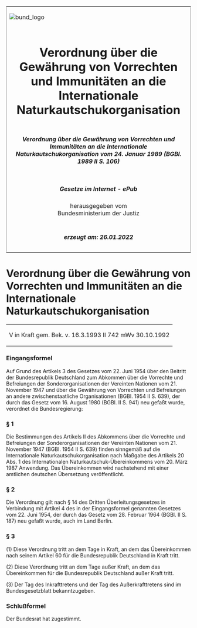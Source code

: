 <span id="DECKBLATT.html"></span>

<table border="0" frame="border" width="100%">

<tr valign="top">

<td align="left">

![bund\_logo](BfJ_2021_Web_de_de.gif)

</td>

<td align="right">

 

</td>

</tr>

<tr align="center" valign="middle">

<td colspan="2">

# Verordnung über die Gewährung von Vorrechten und Immunitäten an die Internationale Naturkautschukorganisation

</td>

</tr>

<tr align="center" valign="middle">

<td colspan="2">

##### Verordnung über die Gewährung von Vorrechten und Immunitäten an die Internationale Naturkautschukorganisation vom 24. Januar 1989 (BGBl. 1989 II S. 106)

</td>

</tr>

<tr align="center" valign="middle">

<td colspan="2">

  
  

##### Gesetze im Internet - ePub  
  
herausgegeben vom  
Bundesministerium der Justiz

</td>

</tr>

<tr align="center" valign="bottom">

<td colspan="2">

  
  

##### erzeugt am: 26.01.2022

</td>

</tr>

</table>

<span id="BJNR201060989.html"></span>

# Verordnung über die Gewährung von Vorrechten und Immunitäten an die Internationale Naturkautschukorganisation

<div>

<div class="jnhtml">

<table width="100%">

<colgroup>

<col width="10%">

</col>

<col width="90%">

</col>

</colgroup>

<tr>

<td colspan="2">

V in Kraft gem. Bek. v. 16.3.1993 II 742 mWv 30.10.1992

</div>

</div>

</td>

</tr>

</table>

</div>

</div>

<span id="BJNR201060989BJNE000100325.html"></span>

### Eingangsformel  

<div>

<div class="jnhtml">

<div>

<div class="jurAbsatz">

Auf Grund des Artikels 3 des Gesetzes vom 22. Juni 1954 über den
Beitritt der Bundesrepublik Deutschland zum Abkommen über die Vorrechte
und Befreiungen der Sonderorganisationen der Vereinten Nationen vom 21.
November 1947 und über die Gewährung von Vorrechten und Befreiungen an
andere zwischenstaatliche Organisationen (BGBl. 1954 II S. 639), der
durch das Gesetz vom 16. August 1980 (BGBl. II S. 941) neu gefaßt wurde,
verordnet die Bundesregierung:

</div>

</div>

</div>

</div>

<span id="BJNR201060989BJNE000200325.html"></span>

### § 1  

<div>

<div class="jnhtml">

<div>

<div class="jurAbsatz">

Die Bestimmungen des Artikels II des Abkommens über die Vorrechte und
Befreiungen der Sonderorganisationen der Vereinten Nationen vom 21.
November 1947 (BGBl. 1954 II S. 639) finden sinngemäß auf die
Internationale Naturkautschukorganisation nach Maßgabe des Artikels 20
Abs. 1 des Internationalen Naturkautschuk-Übereinkommens vom 20. März
1987 Anwendung. Das Übereinkommen wird nachstehend mit einer amtlichen
deutschen Übersetzung veröffentlicht.

</div>

</div>

</div>

</div>

<span id="BJNR201060989BJNE000300325.html"></span>

### § 2  

<div>

<div class="jnhtml">

<div>

<div class="jurAbsatz">

Die Verordnung gilt nach § 14 des Dritten Überleitungsgesetzes in
Verbindung mit Artikel 4 des in der Eingangsformel genannten Gesetzes
vom 22. Juni 1954, der durch das Gesetz vom 28. Februar 1964 (BGBl. II
S. 187) neu gefaßt wurde, auch im Land Berlin.

</div>

</div>

</div>

</div>

<span id="BJNR201060989BJNE000400325.html"></span>

### § 3  

<div>

<div class="jnhtml">

<div>

<div class="jurAbsatz">

(1) Diese Verordnung tritt an dem Tage in Kraft, an dem das
Übereinkommen nach seinem Artikel 60 für die Bundesrepublik Deutschland
in Kraft tritt.

</div>

<div class="jurAbsatz">

(2) Diese Verordnung tritt an dem Tage außer Kraft, an dem das
Übereinkommen für die Bundesrepublik Deutschland außer Kraft tritt.

</div>

<div class="jurAbsatz">

(3) Der Tag des Inkrafttretens und der Tag des Außerkrafttretens sind im
Bundesgesetzblatt bekanntzugeben.

</div>

</div>

</div>

</div>

<span id="BJNR201060989BJNE000500325.html"></span>

### Schlußformel  

<div>

<div class="jnhtml">

<div>

<div class="jurAbsatz">

Der Bundesrat hat zugestimmt.

</div>

</div>

</div>

</div>
